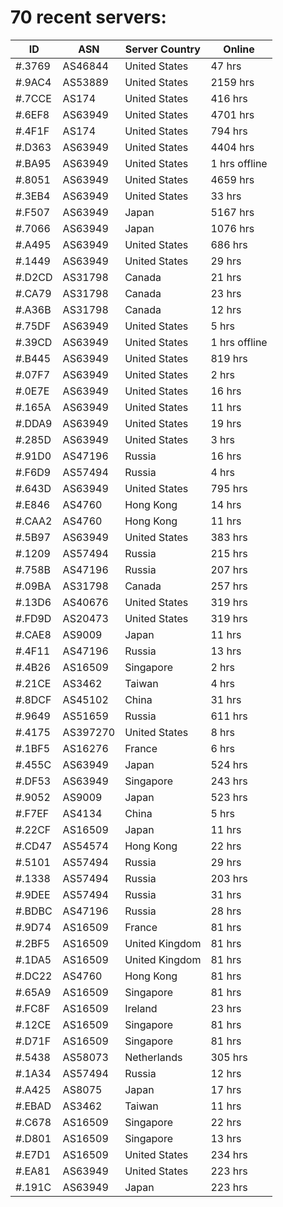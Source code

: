 # 70 recent servers:

| ID | ASN | Server Country | Online |
| ------ | ------ | ------ | ------ |
| #.3769 | AS46844 | United States | 47 hrs |
| #.9AC4 | AS53889 | United States | 2159 hrs |
| #.7CCE | AS174 | United States | 416 hrs |
| #.6EF8 | AS63949 | United States | 4701 hrs |
| #.4F1F | AS174 | United States | 794 hrs |
| #.D363 | AS63949 | United States | 4404 hrs |
| #.BA95 | AS63949 | United States | 1 hrs offline |
| #.8051 | AS63949 | United States | 4659 hrs |
| #.3EB4 | AS63949 | United States | 33 hrs |
| #.F507 | AS63949 | Japan | 5167 hrs |
| #.7066 | AS63949 | Japan | 1076 hrs |
| #.A495 | AS63949 | United States | 686 hrs |
| #.1449 | AS63949 | United States | 29 hrs |
| #.D2CD | AS31798 | Canada | 21 hrs |
| #.CA79 | AS31798 | Canada | 23 hrs |
| #.A36B | AS31798 | Canada | 12 hrs |
| #.75DF | AS63949 | United States | 5 hrs |
| #.39CD | AS63949 | United States | 1 hrs offline |
| #.B445 | AS63949 | United States | 819 hrs |
| #.07F7 | AS63949 | United States | 2 hrs |
| #.0E7E | AS63949 | United States | 16 hrs |
| #.165A | AS63949 | United States | 11 hrs |
| #.DDA9 | AS63949 | United States | 19 hrs |
| #.285D | AS63949 | United States | 3 hrs |
| #.91D0 | AS47196 | Russia | 16 hrs |
| #.F6D9 | AS57494 | Russia | 4 hrs |
| #.643D | AS63949 | United States | 795 hrs |
| #.E846 | AS4760 | Hong Kong | 14 hrs |
| #.CAA2 | AS4760 | Hong Kong | 11 hrs |
| #.5B97 | AS63949 | United States | 383 hrs |
| #.1209 | AS57494 | Russia | 215 hrs |
| #.758B | AS47196 | Russia | 207 hrs |
| #.09BA | AS31798 | Canada | 257 hrs |
| #.13D6 | AS40676 | United States | 319 hrs |
| #.FD9D | AS20473 | United States | 319 hrs |
| #.CAE8 | AS9009 | Japan | 11 hrs |
| #.4F11 | AS47196 | Russia | 13 hrs |
| #.4B26 | AS16509 | Singapore | 2 hrs |
| #.21CE | AS3462 | Taiwan | 4 hrs |
| #.8DCF | AS45102 | China | 31 hrs |
| #.9649 | AS51659 | Russia | 611 hrs |
| #.4175 | AS397270 | United States | 8 hrs |
| #.1BF5 | AS16276 | France | 6 hrs |
| #.455C | AS63949 | Japan | 524 hrs |
| #.DF53 | AS63949 | Singapore | 243 hrs |
| #.9052 | AS9009 | Japan | 523 hrs |
| #.F7EF | AS4134 | China | 5 hrs |
| #.22CF | AS16509 | Japan | 11 hrs |
| #.CD47 | AS54574 | Hong Kong | 22 hrs |
| #.5101 | AS57494 | Russia | 29 hrs |
| #.1338 | AS57494 | Russia | 203 hrs |
| #.9DEE | AS57494 | Russia | 31 hrs |
| #.BDBC | AS47196 | Russia | 28 hrs |
| #.9D74 | AS16509 | France | 81 hrs |
| #.2BF5 | AS16509 | United Kingdom | 81 hrs |
| #.1DA5 | AS16509 | United Kingdom | 81 hrs |
| #.DC22 | AS4760 | Hong Kong | 81 hrs |
| #.65A9 | AS16509 | Singapore | 81 hrs |
| #.FC8F | AS16509 | Ireland | 23 hrs |
| #.12CE | AS16509 | Singapore | 81 hrs |
| #.D71F | AS16509 | Singapore | 81 hrs |
| #.5438 | AS58073 | Netherlands | 305 hrs |
| #.1A34 | AS57494 | Russia | 12 hrs |
| #.A425 | AS8075 | Japan | 17 hrs |
| #.EBAD | AS3462 | Taiwan | 11 hrs |
| #.C678 | AS16509 | Singapore | 22 hrs |
| #.D801 | AS16509 | Singapore | 13 hrs |
| #.E7D1 | AS16509 | United States | 234 hrs |
| #.EA81 | AS63949 | United States | 223 hrs |
| #.191C | AS63949 | Japan | 223 hrs |

